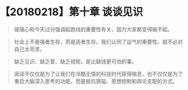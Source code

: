 # 【20180218】第十章 谈谈见识


> 玻璃心和今天过分强调起跑线的重要性有关，因为大家都变得输不起。

> 社会上不是强者生存，而是适者生存。我们认同了运气的重要性，就不必对自己太苛求。

> 缺乏见识、缺乏爱、缺乏规矩，是比缺钱更可怕的事。

> 阅读不仅仅是为了让我们在冷酷无情的科技时代获得喘息，也不仅仅是为了重启大脑深入思考的功能，而是抵抗狭隘、思想控制和舆论支配的方式。

